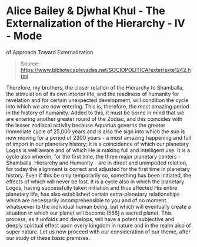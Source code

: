 # Alice Bailey & Djwhal Khul - The Externalization of the Hierarchy - IV - Mode
of Approach Toward Externalization

> Source: https://www.bibliotecapleyades.net/SOCIOPOLITICA/exter/exte1242.html

Therefore, my brothers, the closer relation of the Hierarchy to Shamballa, the stimulation of its own interior life, and the readiness of humanity for revelation and for certain unexpected development, will condition the cycle into which we are now entering. This is, therefore, the most amazing period in the history of humanity. Added to this, it must be borne in mind that we are entering another greater round of the Zodiac, and this coincides with the lesser zodiacal activity because Aquarius governs the greater immediate cycle of 25,000 years and is also the sign into which the sun is now moving for a period of 2300 years - a most amazing happening and full of import in our planetary history; it is a coincidence of which our planetary Logos is well aware and of which He is making full and intelligent use. It is a cycle also wherein, for the first time, the three major planetary centers - Shamballa, Hierarchy and Humanity - are in direct and unimpeded relation, for today the alignment is correct and adjusted for the first time in planetary history. Even if this be only temporarily so, something has been initiated, the effects of which will never be lost. It is a cycle also in which the planetary Logos, having successfully taken initiation and thus affected His entire planetary life, has also established certain extra-planetary relationships which are necessarily incomprehensible to you and of no moment whatsoever to the individual human being, but which will eventually create a situation in which our planet will become [568] a sacred planet. This process, as it unfolds and develops, will have a potent subjective and deeply spiritual effect upon every kingdom in nature and in the realm also of super nature.
Let us now proceed with our consideration of our theme, after our study of these basic premises.
